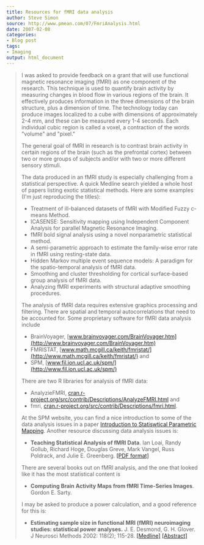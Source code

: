 ```yaml
---
title: Resources for fMRI data analysis
author: Steve Simon
source: http://www.pmean.com/07/FmriAnalysis.html
date: 2007-02-08
categories:
- Blog post
tags:
- Imaging 
output: html_document
---
```

> I was asked to provide feedback on a grant that will use functional
> magnetic resonance imaging (fMRI) as one component of the research.
> This technique is used to quantify brain activity by measuring changes
> in blood flow in various regions of the brain. It effectively produces
> information in the three dimensions of the brain structure, plus a
> dimension of time. The technology today can produce images localized
> to a cube with dimensions of approximately 2-4 mm, and these can be
> measured every 1-4 seconds. Each individual cubic region is called a
> voxel, a contraction of the words "volume" and "pixel."
>
> The general goal of fMRI in research is to contrast brain activity in
> certain regions of the brain (such as the prefrontal cortex) between
> two or more groups of subjects and/or with two or more different
> sensory stimuli.
>
> The data produced in an fMRI study is especially challenging from a
> statistical perspective. A quick Medline search yielded a whole host
> of papers listing exotic statistical methods. Here are some examples
> (I'm just reproducing the titles):
>
> -   Treatment of ill-balanced datasets of fMRI with Modified Fuzzy
>     c-means Method.
> -   ICASENSE: Sensitivity mapping using Independent Component Analysis
>     for parallel Magnetic Resonance Imaging.
> -   fMRI bold signal analysis using a novel nonparametric statistical
>     method.
> -   A semi-parametric approach to estimate the family-wise error rate
>     in fMRI using resting-state data.
> -   Hidden Markov multiple event sequence models: A paradigm for the
>     spatio-temporal analysis of fMRI data.
> -   Smoothing and cluster thresholding for cortical surface-based
>     group analysis of fMRI data.
> -   Analyzing fMRI experiments with structural adaptive smoothing
>     procedures.
>
> The analysis of fMRI data requires extensive graphics processing and
> filtering. There are spatial and temporal autocorrelations that need
> to be accounted for. Some proprietary software for fMRI data analysis
> include
>
> -   BrainVoyager,
>     [www.brainvoyager.com/BrainVoyager.htm](http://www.brainvoyager.com/BrainVoyager.htm)
> -   FMRISTAT,
>     [www.math.mcgill.ca/keith/fmristat/](http://www.math.mcgill.ca/keith/fmristat/)
>     and
> -   SPM,
>     [www.fil.ion.ucl.ac.uk/spm/](http://www.fil.ion.ucl.ac.uk/spm/)
>
> There are two R libraries for analysis of fMRI data:
>
> -   AnalyzieFMRI,
>     [cran.r-project.org/src/contrib/Descriptions/AnalyzeFMRI.html](http://cran.r-project.org/src/contrib/Descriptions/AnalyzeFMRI.html)
>     and
> -   fmri,
>     [cran.r-project.org/src/contrib/Descriptions/fmri.html](http://cran.r-project.org/src/contrib/Descriptions/fmri.html).
>
> At the SPM website, you can find a nice introduction to some of the
> data analysis issues in a paper [Introduction to Statiswtical
> Parametric Mapping](http://www.fil.ion.ucl.ac.uk/spm/doc/intro/).
> Another resource discussing data analysis issues is:
>
> -   **Teaching Statistical Analysis of fMRI Data**. Ian Loai, Randy
>     Gollub, Richard Hoge, Douglas Greve, Mark Vangel, Russ Poldrack,
>     and Julie E. Greenberg. [\[PDF
>     format\]](http://www.vanth.org/docs/Lai_Gollub_Greenberg_ASEE03.pdf)
>
> There are several books out on fMRI analysis, and the one that looked
> like it has the most statistical content is
>
> -   **Computing Brain Activity Maps from fMRI Time-Series Images**.
>     Gordon E. Sarty.
>
> I may be asked to produce a power calculation, and a good reference
> for this is:
>
> -   **Estimating sample size in functional MRI (fMRI) neuroimaging
>     studies: statistical power analyses.** J. E. Desmond, G. H.
>     Glover. J Neurosci Methods 2002: 118(2); 115-28.
>     [\[Medline\]](http://www.ncbi.nlm.nih.gov/entrez/query.fcgi?cmd=Retrieve&db=PubMed&list_uids=12204303&dopt=Abstract)
>     [\[Abstract\]](http://www.sciencedirect.com/science?_ob=ArticleURL&_udi=B6T04-460DN2T-3&_user=4010150&_coverDate=08%2F30%2F2002&_rdoc=1&_fmt=&_orig=search&_sort=d&view=c&_acct=C000062051&_version=1&_urlVersion=0&_userid=4010150&md5=26fc26c64c63a698675a94b8d03aee51)
